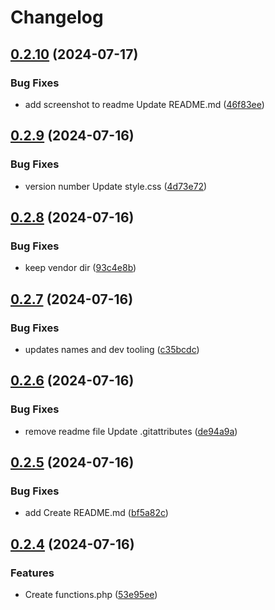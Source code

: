 # Changelog

## [0.2.10](https://github.com/devuri/wp-kadence-child/compare/v0.2.9...v0.2.10) (2024-07-17)


### Bug Fixes

* add screenshot to readme Update README.md ([46f83ee](https://github.com/devuri/wp-kadence-child/commit/46f83ee42daac341da65e28d029f32ede4e0fe3b))

## [0.2.9](https://github.com/devuri/wp-kadence-child/compare/v0.2.8...v0.2.9) (2024-07-16)


### Bug Fixes

* version number Update style.css ([4d73e72](https://github.com/devuri/wp-kadence-child/commit/4d73e725add5fb624c5dcac5f220ebec574afef7))

## [0.2.8](https://github.com/devuri/wp-kadence-child/compare/v0.2.7...v0.2.8) (2024-07-16)


### Bug Fixes

* keep vendor dir ([93c4e8b](https://github.com/devuri/wp-kadence-child/commit/93c4e8b0f29c0a61f4fa526fae7ca66cefde73f4))

## [0.2.7](https://github.com/devuri/wp-kadence-child/compare/v0.2.6...v0.2.7) (2024-07-16)


### Bug Fixes

* updates names and dev tooling ([c35bcdc](https://github.com/devuri/wp-kadence-child/commit/c35bcdc7da277a6f98f1f0d650476727a019221a))

## [0.2.6](https://github.com/devuri/wp-kadence-child/compare/v0.2.5...v0.2.6) (2024-07-16)


### Bug Fixes

* remove readme file Update .gitattributes ([de94a9a](https://github.com/devuri/wp-kadence-child/commit/de94a9a26ab8a4a6639e4b63980ac0052ce21cd6))

## [0.2.5](https://github.com/devuri/wp-kadence-child/compare/v0.2.4...v0.2.5) (2024-07-16)


### Bug Fixes

* add Create README.md ([bf5a82c](https://github.com/devuri/wp-kadence-child/commit/bf5a82c1bb1ec8d7a6ab651f4f851afdef087dd1))

## [0.2.4](https://github.com/devuri/kadence-childx/compare/v0.2.3...v0.2.4) (2024-07-16)


### Features

* Create functions.php ([53e95ee](https://github.com/devuri/kadence-childx/commit/53e95eef6c0b20db969419c53e65ca2d70d7e1c4))
